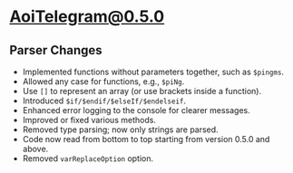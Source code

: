 # AoiTelegram@0.5.0

## Parser Changes
* Implemented functions without parameters together, such as `$pingms`.
* Allowed any case for functions, e.g., `$piNg`.
* Use `[]` to represent an array (or use brackets inside a function).
* Introduced `$if/$endif/$elseIf/$endelseif`.
* Enhanced error logging to the console for clearer messages.
* Improved or fixed various methods.
* Removed type parsing; now only strings are parsed.
* Code now read from bottom to top starting from version 0.5.0 and above.
* Removed `varReplaceOption` option.
